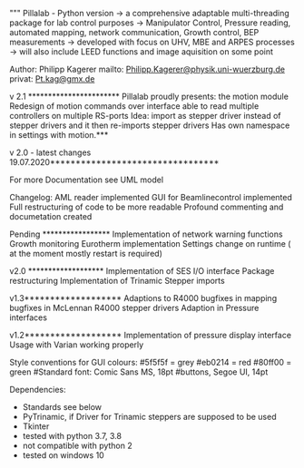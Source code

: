 """
Pillalab - Python version
-> a comprehensive adaptable multi-threading package for lab control purposes
-> Manipulator Control, Pressure reading, automated mapping, network communication, Growth control, BEP measurements
-> developed with focus on UHV, MBE and ARPES processes
-> will also include LEED functions and image aquisition on some point

Author: Philipp Kagerer
mailto: Philipp.Kagerer@physik.uni-wuerzburg.de
privat: Pt.kag@gmx.de

v 2.1 ***********************
Pillalab proudly presents: the motion module
Redesign of motion commands over interface able to read multiple controllers on multiple RS-ports
Idea: import as stepper driver instead of stepper drivers and it then re-imports stepper drivers
Has own namespace in settings with motion.*** 

v 2.0 - latest changes 19.07.2020*********************************

For more Documentation see UML model

Changelog: 
AML reader implemented
GUI for Beamlinecontrol implemented
Full restructuring of code to be more readable
Profound commenting and documetation created  

Pending *****************
Implementation of network warning functions
Growth monitoring
Eurotherm implementation
Settings change on runtime ( at the moment mostly restart is required)



v2.0 *******************
Implementation of SES I/O interface
Package restructuring
Implementation of Trinamic Stepper imports

v1.3*******************
Adaptions to R4000
bugfixes in mapping
bugfixes in McLennan R4000 stepper drivers
Adaption in Pressure interfaces

v1.2*******************
Implementation of pressure display interface
Usage with Varian working properly




Style conventions for GUI
colours:
#5f5f5f = grey
#eb0214 = red
#80ff00 = green
#Standard font: Comic Sans MS, 18pt
#buttons, Segoe UI, 14pt

Dependencies:
- Standards see below
- PyTrinamic, if Driver for Trinamic steppers are supposed to be used
- Tkinter
- tested with python 3.7, 3.8
- not compatible with python 2
- tested on windows 10